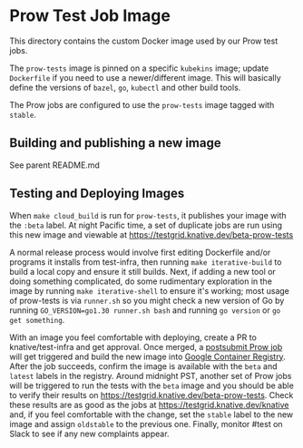 # Prow Test Job Image

This directory contains the custom Docker image used by our Prow test jobs.

The `prow-tests` image is pinned on a specific `kubekins` image; update
`Dockerfile` if you need to use a newer/different image. This will basically
define the versions of `bazel`, `go`, `kubectl` and other build tools.

The Prow jobs are configured to use the `prow-tests` image tagged with `stable`.

## Building and publishing a new image

See parent README.md

## Testing and Deploying Images

When `make cloud_build` is run for `prow-tests`, it publishes your image with
the `:beta` label. At night Pacific time, a set of duplicate jobs are run using
this new image and viewable at https://testgrid.knative.dev/beta-prow-tests

A normal release process would involve first editing Dockerfile and/or programs
it installs from test-infra, then running `make iterative-build` to build a
local copy and ensure it still builds. Next, if adding a new tool or doing
something complicated, do some rudimentary exploration in the image by running
`make iterative-shell` to ensure it's working; most usage of prow-tests is via
`runner.sh` so you might check a new version of Go by running
`GO_VERSION=go1.30 runner.sh bash` and running `go version` or
`go get something`.

With an image you feel comfortable with deploying, create a PR to
knative/test-infra and get approval. Once merged, a
[postsubmit Prow job](https://prow.knative.dev/?job=post-knative-test-infra-prow-tests-image-push)
will get triggered and build the new image into
[Google Container Registry](https://pantheon.corp.google.com/gcr/images/knative-tests/GLOBAL/test-infra/prow-tests?gcrImageListsize=30).
After the job succeeds, confirm the image is available with the `beta` and
`latest` labels in the registry. Around midnight PST, another set of Prow jobs
will be triggered to run the tests with the `beta` image and you should be able
to verify their results on https://testgrid.knative.dev/beta-prow-tests. Check
these results are as good as the jobs at https://testgrid.knative.dev/knative
and, if you feel comfortable with the change, set the `stable` label to the new
image and assign `oldstable` to the previous one. Finally, monitor #test on
Slack to see if any new complaints appear.
